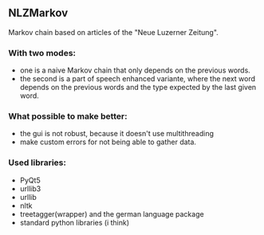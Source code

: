 ## NLZMarkov
Markov chain based on articles of the "Neue Luzerner Zeitung".

### With two modes:
* one is a naive Markov chain that only depends on the previous words.
* the second is a part of speech enhanced variante, where the next word depends on the previous words and the type expected by the last given word.




### What possible to make better:
* the gui is not robust, because it doesn't use multithreading
* make custom errors for not being able to gather data.

### Used libraries:
* PyQt5
* urllib3
* urllib
* nltk
* treetagger(wrapper) and the german language package
* standard python libraries (i think)
